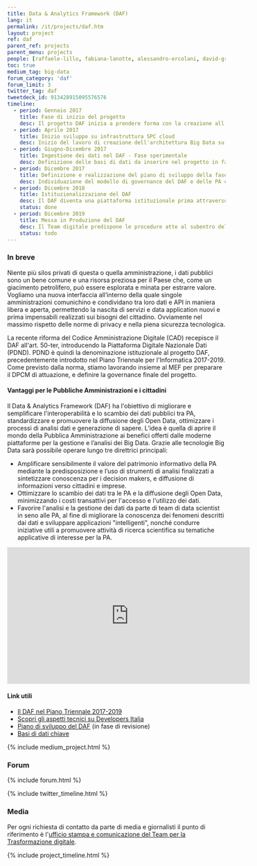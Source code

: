 ```yaml
---
title: Data & Analytics Framework (DAF)
lang: it
permalink: /it/projects/daf.htm
layout: project
ref: daf
parent_ref: projects
parent_menu: projects
people: [raffaele-lillo, fabiana-lanotte, alessandro-ercolani, david-greco, giovanni-ruggiero, fabio-fumarola, maria-claudia-bodino, simone-piunno]
toc: true
medium_tag: big-data
forum_category: 'daf'
forum_limit: 3
twitter_tag: daf
tweetdeck_id: 913428915095576576
timeline:
  - period: Gennaio 2017
    title: Fase di inizio del progetto
    desc: Il progetto DAF inizia a prendere forma con la creazione all'interno del TEAM del gruppo di lavoro sui dati
  - period: Aprile 2017
    title: Inizio sviluppo su infrastruttura SPC cloud
    desc: Inizio del lavoro di creazione dell'architettura Big Data su cloud SPC lotto 1. Apertura delle repositories come software open source scaricabili al link github.com/teamdigitale/daf
  - period: Giugno-Dicembre 2017
    title: Ingestione dei dati nel DAF - Fase sperimentale
    desc: Definizione delle basi di dati da inserire nel progetto in fase sperimentale e messa in esercizio delle procedure di estrazione e ingestione. Definizione dei rapporti tra il gestore del DAF e le PA aderenti all’iniziativa.
  - period: Dicembre 2017
    title: Definizione e realizzazione del piano di sviluppo della fase di sperimentazione del Data & Analytics Framework
    desc: Individuazione del modello di governance del DAF e delle PA che faranno parte della fase di sperimentazione. Definizione dell’architettura della piattaforma e della sua roadmap di evoluzione. Definizione dei casi d’uso per lo sviluppo di servizi per Pubbliche amministrazioni, cittadini e imprese.
  - period: Dicembre 2018
    title: Istituzionalizzazione del DAF
    desc: Il DAF diventa una piattaforma istituzionale prima attraverso l'articolo 50-ter del CAD che definisce la Piattaforma Nazionale Digitale Dati e successivamente con il Decreto 14 dicembre 2018 n. 135 che conferisce il progetto ad una nuova società che sarà costituita presso la Presidenza del Consiglio.
    status: done
  - period: Dicembre 2019
    title: Messa in Produzione del DAF
    desc: Il Team digitale predispone le procedure atte al subentro del futuro owner del DAF che gestirà l’operatività e l’evoluzione del progetto. L’owner del DAF curerà le interazioni con le PA per definire piani di inclusione delle relative basi di dati e casi d’uso. Le PA di volta in volta coinvolte definiranno le modalità di ingestione dei dati e utilizzo del DAF consone alle proprie attività.
    status: todo
---
```


### In breve

Niente più silos privati di questa o quella amministrazione, i dati pubblici sono un bene comune e una risorsa preziosa per il Paese che, come un giacimento petrolifero, può essere esplorata e minata per estrarre valore. Vogliamo una nuova interfaccia all’interno della quale singole amministrazioni comunichino e condividano tra loro dati e API in maniera libera e aperta, permettendo la nascita di servizi e data application nuovi e prima impensabili realizzati sui bisogni del cittadino. Ovviamente nel massimo rispetto delle norme di privacy e nella piena sicurezza tecnologica.

La recente riforma del Codice Amministrazione Digitale (CAD) recepisce il DAF all'art. 50-ter, introducendo la Piattaforma Digitale Nazionale Dati (PDND). PDND è quindi la denominazione istituzionale al progetto DAF, precedentemente introdotto nel Piano Triennale per l'Informatica 2017-2019. Come previsto dalla norma, stiamo lavorando insieme al MEF per preparare il DPCM di attuazione, e definire la governance finale del progetto.

#### Vantaggi per le Pubbliche Amministrazioni e i cittadini

Il Data & Analytics Framework (DAF) ha l'obiettivo di migliorare e semplificare l'interoperabilità e lo scambio dei dati pubblici tra PA, standardizzare e promuovere la diffusione degli Open Data, ottimizzare i processi di analisi dati e generazione di sapere. L’idea è quella di aprire il mondo della Pubblica Amministrazione ai benefici offerti dalle moderne piattaforme per la gestione e l’analisi dei Big Data. Grazie alle tecnologie Big Data sarà possibile operare lungo tre direttrici principali:

* Amplificare sensibilmente il valore del patrimonio informativo della PA mediante la predisposizione e l’uso di strumenti di analisi finalizzati a sintetizzare conoscenza per i decision makers, e diffusione di informazioni verso cittadini e imprese.
* Ottimizzare lo scambio dei dati tra le PA e la diffusione degli Open Data, minimizzando i costi transattivi per l'accesso e l'utilizzo dei dati.
* Favorire l'analisi e la gestione dei dati da parte di team di data scientist in seno alle PA, al fine di migliorare la conoscenza dei fenomeni descritti dai dati e sviluppare applicazioni "intelligenti", nonché condurre iniziative utili a promuovere attività di ricerca scientifica su tematiche applicative di interesse per la PA.

<div class="videoWrapper">
<iframe width="560" height="315" src="https://www.youtube.com/embed/X2Sg-KauY6I" frameborder="0" allow="autoplay; encrypted-media" allowfullscreen></iframe>
</div>


#### Link utili
* [Il DAF nel Piano Triennale 2017-2019](https://pianotriennale-ict.italia.it/daf/)
* [Scopri gli aspetti tecnici su Developers Italia](https://developers.italia.it/it/daf/)
* [Piano di sviluppo del DAF](https://docs.italia.it/italia/daf/daf-piano-di-sviluppo/) (in fase di revisione)
* [Basi di dati chiave](https://docs.italia.it/italia/daf/pianotri-elencobasidatichiave/)


{% include medium_project.html %}

### Forum

{% include forum.html %}

{% include twitter_timeline.html %}

### Media
Per ogni richiesta di contatto da parte di media e giornalisti il punto di riferimento è l'[ufficio stampa e comunicazione del Team per la Trasformazione digitale](https://teamdigitale.governo.it/it/contatti).

{% include project_timeline.html %}
